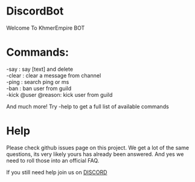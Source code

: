 # DiscordBot
Welcome To KhmerEmpire BOT

# Commands:
-say : say [text] and delete                                                                                                               
-clear : clear a message from channel                                                                                                   
-ping : search ping or ms                                                                                                               
-ban : ban user from guild                                                                                                             
-kick @user @reason: kick user from guild                                                                                               

And much more! Try -help to get a full list of available commands

# Help
Please check github issues page on this project. We get a lot of the same questions, its very likely yours has already been answered. And yes we need to roll those into an official FAQ.

If you still need help join us on [DISCORD](https://discord.gg/7mS9GEY)
